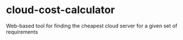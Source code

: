 cloud-cost-calculator
=====================

Web-based tool for finding the cheapest cloud server for a given set of requirements
